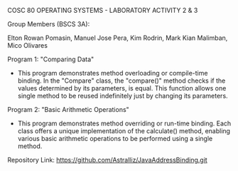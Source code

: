 ﻿COSC 80 OPERATING SYSTEMS - LABORATORY ACTIVITY 2 & 3

Group Members (BSCS 3A):

Elton Rowan Pomasin,
Manuel Jose Pera,
Kim Rodrin,
Mark Kian Malimban,
Mico Olivares

Program 1: "Comparing Data"
- This program demonstrates method overloading or compile-time binding. In the "Compare" class, the "compare()" method checks if the values determined by its parameters, is equal. This function allows one single method to be reused indefinitely just by changing its parameters.

Program 2: "Basic Arithmetic Operations"
- This program demonstrates method overriding or run-time binding. Each class offers a unique implementation of the calculate() method, enabling various basic arithmetic operations to be performed using a single method.

Repository Link: https://github.com/Astralliz/JavaAddressBinding.git
